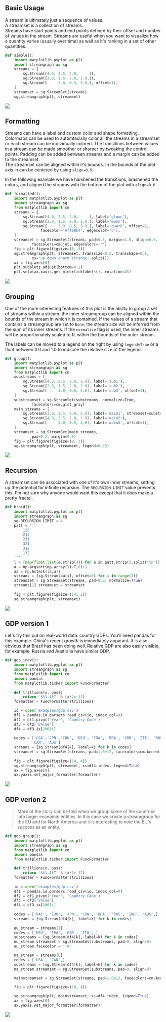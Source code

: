 
## Basic Usage
A stream is ultimately just a sequence of values.  
A streamset is a collection of streams.  
Streams have start points and end points defined by their offset and number
of values in the stream.  Streams are useful when you want to visualize 
how a quantity varies (usually over time) as well as it's ranking in a set
of other quantities.
    
```python
def simple():
    import matplotlib.pyplot as plt
    import streamgraph as sg
    streams = [
        sg.Stream([4.0, 2.5, 2.0,     ]),
        sg.Stream([2.0, 1.5, 2.0, 2.0,]),
        sg.Stream([     3.0, 0.5, 3.0,], offset=1),
    ]
    streamset = sg.StreamSet(streams)
    sg.streamgraph(plt, streamset)

```
<img src="public/img/simple.png"/>


## Formatting
Streams can have a label and custom color and shape formatting.  
Colormaps can be used to automtacially color all the streams 
in a streamset or each stream can be individually colored.
The transitions between values in a stream can be made smoother or sharper
by tweaking the control points.
Padding can be added between streams and a margin can be added to the
streamset.  
The streamset can be aligned within it's bounds.  In the bounds of
the plot axis in can be centered by using `align=0.5`.  

In the following example
we have harshened the transitions, brashened the colors, and aligned the streams
with the bottom of the plot with `align=0.0`.
    
```python
def formatted():
    import matplotlib.pyplot as plt
    import streamgraph as sg
    from matplotlib import cm
    streams = [
        sg.Stream([4.0, 2.5, 2.0,     ], label='gluon'),
        sg.Stream([2.0, 1.5, 2.0, 2.0,], label='muon'),
        sg.Stream([     3.0, 0.5, 3.0,], label='quark', offset=1, 
                facecolor='#ff69b4', edgecolor='b'),
    ]
    streamset = sg.StreamSet(streams, pad=0.5, margin=1.0, align=0.0, 
            facecolors=cm.jet, edgecolors='r')
    fig = plt.figure(figsize=(8, 3))
    sg.streamgraph(plt, streamset, transsize=0.2, transshape=0.1,
            xs='up down charm strange'.split())
    ax = fig.axes[0]
    plt.subplots_adjust(bottom=0.2)
    plt.setp(ax.xaxis.get_minorticklabels(), rotation=45)

```
<img src="public/img/formatted.png"/>


## Grouping
One of the more interesting features of this plot is the ability to group a 
set of streams within a stream.  the inner streamgroup can be aligned within the
bounds of the stream in which it is contained.  If the values of a stream
that contains a streamgroup are set to `None`, the stream size will be inferred 
from the sum of its inner streams.  If the `normalize` flag is used, the inner
streams will be proportionately scaled to fit within the bounds of the outer
stream.

The labels can be moved to a legend on the right by using `legend=True` or a 
float between 0.0 and 1.0 to indicate the relative size of the legend.
    
```python
def group():
    import matplotlib.pyplot as plt
    import streamgraph as sg
    from matplotlib import cm
    substreams = [
        sg.Stream([4.0, 2.5, 2.0, 1.0], label='sub1'),
        sg.Stream([2.0, 1.5, 2.0, 2.0], label='sub2'),
        sg.Stream([     3.0, 0.5, 3.0], label='sub3', offset=1),
    ]
    substreamset = sg.StreamSet(substreams, normalize=True, 
            facecolors=cm.gist_gray)
    main_streams = [
        sg.Stream([2.0, 1.5, 2.0, 2.0], label='main1', streamset=substreamset),
        sg.Stream([4.0, 2.5, 2.0, 1.0], label='main2'),
        sg.Stream([     3.0, 0.5, 3.0], label='main3', offset=1),
    ]
    streamset = sg.StreamSet(main_streams, 
            pad=0.2, margin=0.5)
    fig = plt.figure(figsize=(8, 3))
    sg.streamgraph(plt, streamset, legend=0.25)

```
<img src="public/img/group.png"/>


## Recursion
A streamset can be associated with one of it's own inner streams, setting up
the potential for infinite recursion.  The `RECURSION_LIMIT` value prevents
this.  I'm not sure why anyone would want this except that it does make a
pretty fractal.
    
```python
def braid():
    import matplotlib.pyplot as plt
    import streamgraph as sg
    sg.RECURSION_LIMIT = 4
    patt = '''
        123
        213
        231
        321
        312
        132
    '''
    l = [map(float,list(e.strip())) for e in patt.strip().split('\n')]
    a = np.argsort(np.array(l).T,0)+1
    aa = np.hstack((a,a))
    streams = [sg.Stream(aa[i], offset=0) for i in range(3)]
    streamset = sg.StreamSet(streams, pad=0.0, normalize=True)
    streams[1].streamset = streamset
    
    fig = plt.figure(figsize=(14, 2))
    sg.streamgraph(plt, streamset)

```
<img src="public/img/braid.png"/>

 
## GDP version 1
Let's try this out on real-world data: country GDPs.  You'll need pandas for
this example.  China's recent growth is immediately apparant. It is also obvious
that Brazil has been doing well.  Relative GDP are also easily visible, for 
example, Russia and Australia have similar GDP.

    
```python
def gdp_indv():
    import matplotlib.pyplot as plt
    import streamgraph as sg
    from matplotlib import cm
    import pandas
    from matplotlib.ticker import FuncFormatter
    
    def trillions(x, pos):
        return '$%1.1fT' % (x*1e-12)
    formatter = FuncFormatter(trillions)

    io = open('examples/gdp.csv')
    df1 = pandas.io.parsers.read_csv(io, index_col=0)
    df2 = df1.pivot('Year', 'Country Code')
    df3 = df2['Value']
    df4 = df3.ix[2001:]
    
    codes = ['USA','JPN','CHN', 'DEU', 'FRA', 'BRA', 'GBR', 'ITA', 'RUS', 'IND', 
            'CAN', 'AUS']
    streams = [sg.Stream(df4[k], label=k) for k in codes]
    streamset = sg.StreamSet(streams, pad=1.0e12, facecolors=cm.Accent)
        
    fig = plt.figure(figsize=(10, 4))
    sg.streamgraph(plt, streamset, xs=df4.index, legend=True)
    ax = fig.axes[0]
    ax.yaxis.set_major_formatter(formatter)

```
<img src="public/img/gdp_indv.png"/>


## GDP verion 2
> More of the story can be told when we group some of the countries 
into larger economic entities.  In this case we create a streamgroup for the
EU and for North America and it is interesting to note the EU's success as an
entity.
    
```python
def gdp_group():
    import matplotlib.pyplot as plt
    import streamgraph as sg
    from matplotlib import cm
    import pandas
    from matplotlib.ticker import FuncFormatter
    
    def trillions(x, pos):
        return '$%1.1fT' % (x*1e-12)
    formatter = FuncFormatter(trillions)
    
    io = open('examples/gdp.csv')
    df1 = pandas.io.parsers.read_csv(io, index_col=0)
    df2 = df1.pivot('Year', 'Country Code')
    df3 = df2['Value']
    df4 = df3.ix[2001:]
    
    codes = ['NAC', 'EUU', 'JPN', 'CHN', 'BRA', 'RUS', 'IND', 'AUS',]
    streams = [sg.Stream(df4[k], label=k) for k in codes]
    
    eu_stream = streams[1]
    codes = ['DEU', 'FRA', 'GBR', 'ITA', ]
    substreams = [sg.Stream(df4[k], label=k) for k in codes]
    eu_stream.streamset = sg.StreamSet(substreams, pad=0, align=0)
    eu_stream.facecolor = '.8'

    na_stream = streams[0]
    codes = ['USA', 'CAN',]
    substreams = [sg.Stream(df4[k], label=k) for k in codes]
    na_stream.streamset = sg.StreamSet(substreams, pad=0, align=0)
    
    mainstreamset = sg.StreamSet(streams, pad=1.0e12, facecolors=cm.Accent)

    fig = plt.figure(figsize=(10, 4))

    sg.streamgraph(plt, mainstreamset, xs=df4.index, legend=True)
    ax = fig.axes[0]
    ax.yaxis.set_major_formatter(formatter)

```
<img src="public/img/gdp_group.png"/>
